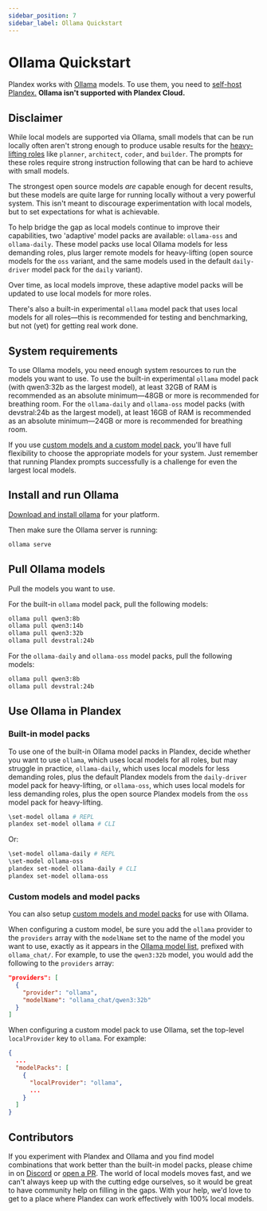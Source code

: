```yaml
---
sidebar_position: 7
sidebar_label: Ollama Quickstart
---
```


# Ollama Quickstart

Plandex works with [Ollama](https://ollama.com/) models. To use them, you need to [self-host Plandex.](../hosting/self-hosting/local-mode-quickstart.md)
**Ollama isn't supported with Plandex Cloud.**

## Disclaimer

While local models are supported via Ollama, small models that can be run locally often aren't strong enough to produce usable results for the [heavy-lifting roles](./roles.md) like `planner`, `architect`, `coder`, and `builder`. The prompts for these roles require strong instruction following that can be hard to achieve with small models.

The strongest open source models _are_ capable enough for decent results, but these models are quite large for running locally without a very powerful system. This isn't meant to discourage experimentation with local models, but to set expectations for what is achievable.

To help bridge the gap as local models continue to improve their capabilities, two 'adaptive' model packs are available: `ollama-oss` and `ollama-daily`. These model packs use local Ollama models for less demanding roles, plus larger remote models for heavy-lifting (open source models for the `oss` variant, and the same models used in the default `daily-driver` model pack for the `daily` variant).

Over time, as local models improve, these adaptive model packs will be updated to use local models for more roles.

There's also a built-in experimental `ollama` model pack that uses local models for all roles—this is recommended for testing and benchmarking, but not (yet) for getting real work done.

## System requirements

To use Ollama models, you need enough system resources to run the models you want to use. To use the built-in experimental `ollama` model pack (with qwen3:32b as the largest model), at least 32GB of RAM is recommended as an absolute minimum—48GB or more is recommended for breathing room. For the `ollama-daily` and `ollama-oss` model packs (with devstral:24b as the largest model), at least 16GB of RAM is recommended as an absolute minimum—24GB or more is recommended for breathing room.

If you use [custom models and a custom model pack](./custom-models.md), you'll have full flexibility to choose the appropriate models for your system. Just remember that running Plandex prompts successfully is a challenge for even the largest local models.

## Install and run Ollama

[Download and install ollama](https://ollama.com/download) for your platform.

Then make sure the Ollama server is running:

```bash
ollama serve
```

## Pull Ollama models

Pull the models you want to use. 

For the built-in `ollama` model pack, pull the following models:

```bash
ollama pull qwen3:8b
ollama pull qwen3:14b
ollama pull qwen3:32b
ollama pull devstral:24b
```

For the `ollama-daily` and `ollama-oss` model packs, pull the following models:

```bash
ollama pull qwen3:8b
ollama pull devstral:24b
```

## Use Ollama in Plandex

### Built-in model packs

To use one of the built-in Ollama model packs in Plandex, decide whether you want to use `ollama`, which uses local models for all roles, but may struggle in practice, `ollama-daily`, which uses local models for less demanding roles, plus the default Plandex models from the `daily-driver` model pack for heavy-lifting, or `ollama-oss`, which uses local models for less demanding roles, plus the open source Plandex models from the `oss` model pack for heavy-lifting.

```bash
\set-model ollama # REPL
plandex set-model ollama # CLI
```

Or:

```bash
\set-model ollama-daily # REPL
\set-model ollama-oss
plandex set-model ollama-daily # CLI
plandex set-model ollama-oss
```

### Custom models and model packs

You can also setup [custom models and model packs](./custom-models.md) for use with Ollama.

When configuring a custom model, be sure you add the `ollama` provider to the `providers` array with the `modelName` set to the name of the model you want to use, exactly as it appears in the [Ollama model list](https://ollama.com/models), prefixed with `ollama_chat/`. For example, to use the `qwen3:32b` model, you would add the following to the `providers` array:

```json
"providers": [
  {
    "provider": "ollama",
    "modelName": "ollama_chat/qwen3:32b"
  }
]
```

When configuring a custom model pack to use Ollama, set the top-level `localProvider` key to `ollama`. For example:

```json
{
  ...
  "modelPacks": [
    {
      "localProvider": "ollama",
      ...
    }
  ]
}
```

## Contributors

If you experiment with Plandex and Ollama and you find model combinations that work better than the built-in model packs, please chime in on [Discord](https://discord.gg/plandex-ai) or [open a PR](https://github.com/plandex-ai/plandex/pulls). The world of local models moves fast, and we can't always keep up with the cutting edge ourselves, so it would be great to have community help on filling in the gaps. With your help, we'd love to get to a place where Plandex can work effectively with 100% local models.